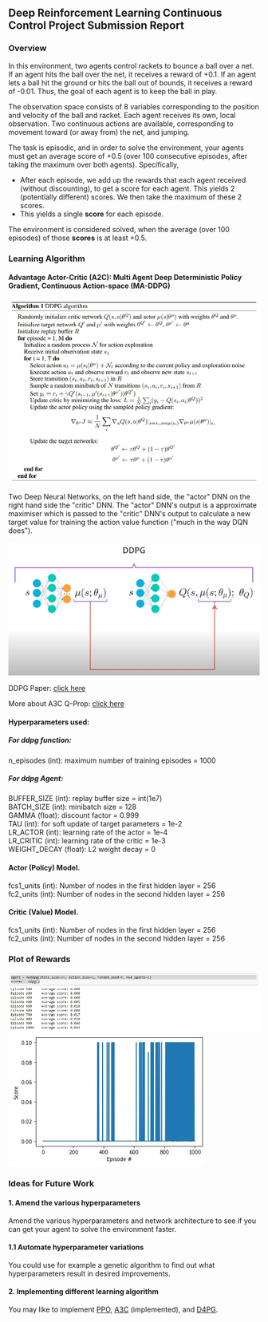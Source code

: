 [//]: # (Image References)

[image1]: images/ddpg-algorithm.JPG "A2C DDPG"
[image2]: images/ddpg-algorithm-intuition.JPG "A2C DDPG INTUITIVE"
[image3]: images/score.JPG "plot of rewards per episode"
[image4]: images/plot.JPG "plot"


## Deep Reinforcement Learning Continuous Control Project Submission Report

### Overview

In this environment, two agents control rackets to bounce a ball over a net. If an agent hits the ball over the net, it receives a reward of +0.1.  If an agent lets a ball hit the ground or hits the ball out of bounds, it receives a reward of -0.01.  Thus, the goal of each agent is to keep the ball in play.

The observation space consists of 8 variables corresponding to the position and velocity of the ball and racket. Each agent receives its own, local observation.  Two continuous actions are available, corresponding to movement toward (or away from) the net, and jumping.

The task is episodic, and in order to solve the environment, your agents must get an average score of +0.5 (over 100 consecutive episodes, after taking the maximum over both agents). Specifically,

- After each episode, we add up the rewards that each agent received (without discounting), to get a score for each agent. This yields 2 (potentially different) scores. We then take the maximum of these 2 scores.
- This yields a single **score** for each episode.

The environment is considered solved, when the average (over 100 episodes) of those **scores** is at least +0.5.

### Learning Algorithm

#### Advantage Actor-Critic (A2C): Multi Agent Deep Deterministic Policy Gradient, Continuous Action-space (MA-DDPG)

![A2C DDPG][image1]

Two Deep Neural Networks, on the left hand side, the "actor" DNN on the right hand side the "critic" DNN.
The "actor" DNN's output is a approximate maximiser which is passed to the "critic" DNN's output to calculate a new target value for training the action value function ("much in the way DQN does").

![A2C DDPG INTUITIVE][image2]

DDPG Paper:
[click here](https://arxiv.org/abs/1509.02971)

More about A3C Q-Prop:
[click here](https://arxiv.org/abs/1611.02247)

#### Hyperparameters used:

##### For ddpg function:
n_episodes (int): maximum number of training episodes = 1000<br />

##### For ddpg Agent:
BUFFER_SIZE (int): replay buffer size = int(1e7)<br />
BATCH_SIZE (int): minibatch size = 128<br />
GAMMA (float): discount factor = 0.999<br />
TAU (int): for soft update of target parameters = 1e-2<br />
LR_ACTOR (int): learning rate of the actor = 1e-4<br />
LR_CRITIC (int): learning rate of the critic = 1e-3<br />
WEIGHT_DECAY (float): L2 weight decay = 0<br />

#### Actor (Policy) Model.
fcs1_units (int): Number of nodes in the first hidden layer = 256<br />
fc2_units (int): Number of nodes in the second hidden layer = 256<br />

#### Critic (Value) Model.
fcs1_units (int): Number of nodes in the first hidden layer = 256<br />
fc2_units (int): Number of nodes in the second hidden layer = 256<br />

### Plot of Rewards

![plot of rewards per episode][image3]
![plot][image4]

### Ideas for Future Work

#### 1. Amend the various hyperparameters
Amend the various hyperparameters and network architecture to see if you can get your agent to solve the environment faster.

#### 1.1 Automate hyperparameter variations
You could use for example a genetic algorithm to find out what hyperparameters result in desired improvements.

#### 2. Implementing different learning algorithm
You may like to implement [PPO](https://arxiv.org/pdf/1707.06347.pdf), [A3C](https://arxiv.org/pdf/1602.01783.pdf) (implemented), and [D4PG](https://openreview.net/pdf?id=SyZipzbCb).
